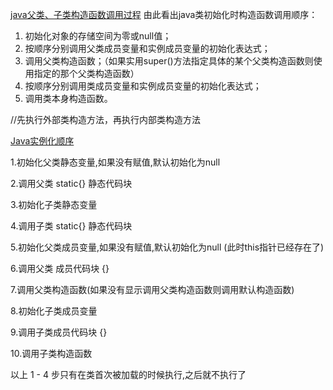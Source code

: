 
[java父类、子类构造函数调用过程](https://www.cnblogs.com/sunupo/p/15398882.html
)
由此看出java类初始化时构造函数调用顺序：
1. 初始化对象的存储空间为零或null值；
2. 按顺序分别调用父类成员变量和实例成员变量的初始化表达式；
3. 调用父类构造函数；（如果实用super()方法指定具体的某个父类构造函数则使用指定的那个父类构造函数）
4. 按顺序分别调用类成员变量和实例成员变量的初始化表达式；
5. 调用类本身构造函数。

//先执行外部类构造方法，再执行内部类构造方法

[Java实例化顺序
](https://www.cnblogs.com/liufengfan/p/12395086.html#:~:text=Java%E5%AE%9E%E4%BE%8B%E5%8C%96%E9%A1%BA%E5%BA%8F%201.%E5%88%9D%E5%A7%8B%E5%8C%96%E7%88%B6%E7%B1%BB%E9%9D%99%E6%80%81%E5%8F%98%E9%87%8F%2C%E5%A6%82%E6%9E%9C%E6%B2%A1%E6%9C%89%E8%B5%8B%E5%80%BC%2C%E9%BB%98%E8%AE%A4%E5%88%9D%E5%A7%8B%E5%8C%96%E4%B8%BAnull%202.%E8%B0%83%E7%94%A8%E7%88%B6%E7%B1%BB%20static%20%7B%7D%20%E9%9D%99%E6%80%81%E4%BB%A3%E7%A0%81%E5%9D%97,3.%E5%88%9D%E5%A7%8B%E5%8C%96%E5%AD%90%E7%B1%BB%E9%9D%99%E6%80%81%E5%8F%98%E9%87%8F%204.%E8%B0%83%E7%94%A8%E5%AD%90%E7%B1%BB%20static%20%7B%7D%20%E9%9D%99%E6%80%81%E4%BB%A3%E7%A0%81%E5%9D%97%205.%E5%88%9D%E5%A7%8B%E5%8C%96%E7%88%B6%E7%B1%BB%E6%88%90%E5%91%98%E5%8F%98%E9%87%8F%2C%E5%A6%82%E6%9E%9C%E6%B2%A1%E6%9C%89%E8%B5%8B%E5%80%BC%2C%E9%BB%98%E8%AE%A4%E5%88%9D%E5%A7%8B%E5%8C%96%E4%B8%BAnull%20%28%E6%AD%A4%E6%97%B6this%E6%8C%87%E9%92%88%E5%B7%B2%E7%BB%8F%E5%AD%98%E5%9C%A8%E4%BA%86%29)

1.初始化父类静态变量,如果没有赋值,默认初始化为null

2.调用父类 static{} 静态代码块

3.初始化子类静态变量

4.调用子类 static{} 静态代码块

5.初始化父类成员变量,如果没有赋值,默认初始化为null (此时this指针已经存在了)

6.调用父类 成员代码块 {}

7.调用父类构造函数(如果没有显示调用父类构造函数则调用默认构造函数)

8.初始化子类成员变量

9.调用子类成员代码块 {}

10.调用子类构造函数

以上 1 - 4 步只有在类首次被加载的时候执行,之后就不执行了 